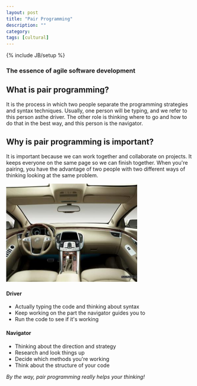 ```yaml
---
layout: post
title: "Pair Programming"
description: ""
category:
tags: [cultural]
---
```

{% include JB/setup %}
### The essence of agile software development

## What is pair programming?
It is the process in which two people separate the programming strategies and syntax techniques. Usually, one person will be typing, and we refer to this person asthe driver. The other role is thinking where to go and how to do that in the best way, and this person is the navigator.

## Why is pair programming is important?
It is important because we can work together and collaborate on projects. It keeps everyone on the same page so we can finish together. When you're pairing, you have the advantage of two people with two different ways of thinking looking at the same problem.

<img src="/assets/imgs/car.jpg"  alt="InsideAcar" width="70%"/>

#### Driver
- Actually typing the code and thinking about syntax
- Keep working on the part the navigator guides you to
- Run the code to see if it's working

#### Navigator
- Thinking about the direction and strategy
- Research and look things up
- Decide which methods you're working
- Think about the structure of your code

*By the way, pair programming really helps your thinking!*